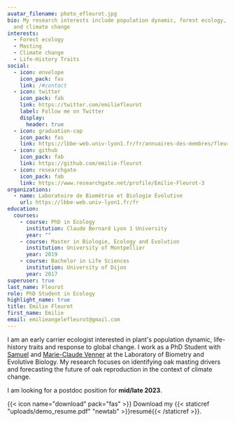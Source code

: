 ```yaml
---
avatar_filename: photo_efleurot.jpg
bio: My research interests include population dynamic, forest ecology, masting
  and climate change
interests:
  - Forest ecology
  - Masting
  - Climate change
  - Life-History Traits
social:
  - icon: envelope
    icon_pack: fas
    link: /#contact
  - icon: twitter
    icon_pack: fab
    link: https://twitter.com/emiliefleurot
    label: Follow me on Twitter
    display:
      header: true
  - icon: graduation-cap
    icon_pack: fas
    link: https://lbbe-web.univ-lyon1.fr/fr/annuaires-des-membres/fleurot-emilie
  - icon: github
    icon_pack: fab
    link: https://github.com/emilie-fleurot
  - icon: researchgate
    icon_pack: fab
    link: https://www.researchgate.net/profile/Emilie-Fleurot-3
organizations:
  - name: Laboratoire de Biométrie et Biologie Évolutive
    url: https://lbbe-web.univ-lyon1.fr/fr
education:
  courses:
    - course: PhD in Ecology
      institution: Claude Bernard Lyon 1 University
      year: ""
    - course: Master in Biologie, Ecology and Evolution
      institution: University of Montpellier
      year: 2019
    - course: Bachelor in Life Sciences
      institution: University of Dijon
      year: 2017
superuser: true
last_name: Fleurot
role: PhD Student in Ecology
highlight_name: true
title: Emilie Fleurot
first_name: Emilie
email: emilieangelefleurot@gmail.com
---
```

I am an early carrier ecologist interested in plant's population dynamic, life-history traits and response to global change. I work as a PhD Student with [Samuel](https://lbbe-web.univ-lyon1.fr/fr/annuaires-des-membres/venner-samuel) and [Marie-Claude Venner](https://lbbe-web.univ-lyon1.fr/fr/annuaires-des-membres/venner-marie-claude) at the Laboratory of Biometry and Evolutive Biology.  My research focuses on identifying oak masting drivers and forecasting the future of oak reproduction in the context of climate change. 

I am looking for a postdoc position for **mid/late 2023**. 

{{< icon name="download" pack="fas" >}} Download my {{< staticref "uploads/demo_resume.pdf" "newtab" >}}resumé{{< /staticref >}}.